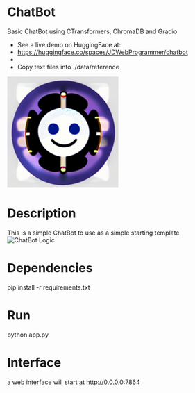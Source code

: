 
# ChatBot
Basic ChatBot using CTransformers, ChromaDB and Gradio
- See a live demo on HuggingFace at:
- https://huggingface.co/spaces/JDWebProgrammer/chatbot
- 
- Copy text files into ./data/reference

![ChatBot](./assets/chatbot.png "ChatBot")




# Description
This is a simple ChatBot to use as a simple starting template
![ChatBot Logic](./assets/logic.png "ChatBot Logic")

# Dependencies
pip install -r requirements.txt

# Run
python app.py

# Interface
a web interface will start at http://0.0.0.0:7864















